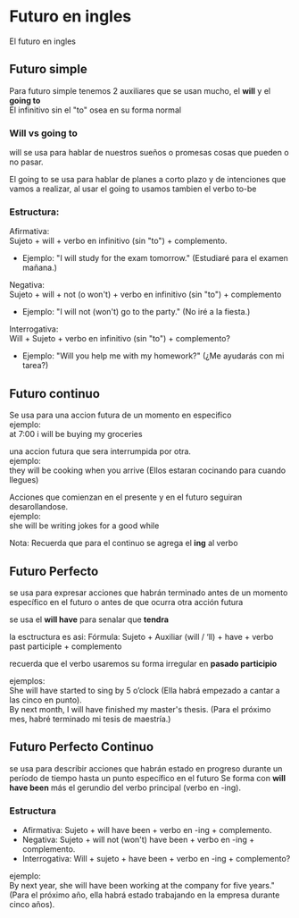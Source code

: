 # Futuro en ingles
El futuro en ingles

## Futuro simple
Para futuro simple tenemos 2 auxiliares que se usan mucho, el **will** y el **going to**    
El infinitivo sin el "to" osea en su forma normal

### Will vs going to
will se usa para hablar de nuestros sueños o promesas cosas que pueden o no pasar.   

El going to se usa para hablar de planes a corto plazo y de intenciones que vamos a realizar, al usar el going to usamos tambien el verbo to-be

### Estructura:
Afirmativa:    
Sujeto + will + verbo en infinitivo (sin "to") + complemento.    
* Ejemplo: "I will study for the exam tomorrow." (Estudiaré para el examen mañana.)

Negativa:    
Sujeto + will + not (o won't) + verbo en infinitivo (sin "to") + complemento    
* Ejemplo: "I will not (won't) go to the party." (No iré a la fiesta.)

Interrogativa:    
Will + Sujeto + verbo en infinitivo (sin "to") + complemento? 
* Ejemplo: "Will you help me with my homework?" (¿Me ayudarás con mi tarea?)



## Futuro continuo
Se usa para una accion futura de un momento en especifico   
ejemplo:   
at 7:00 i will be buying my groceries   

una accion futura que sera interrumpida por otra.   
ejemplo:   
they will be cooking when you arrive  (Ellos estaran cocinando para cuando llegues)

Acciones que comienzan en el presente y en el futuro seguiran desarollandose.   
ejemplo:   
she will be writing jokes for a good while

Nota: Recuerda que para el continuo se agrega el **ing** al verbo

## Futuro Perfecto 
se usa para expresar acciones que habrán terminado antes de un momento específico en el futuro o antes de que ocurra otra acción futura

se usa el **will have** para senalar que **tendra**

la esctructura es asi:
Fórmula: Sujeto + Auxiliar (will / ‘ll) + have + verbo past participle + complemento

recuerda que el verbo usaremos su forma irregular en **pasado participio**

ejemplos:    
She will have started to sing by 5 o’clock (Ella habrá empezado a cantar a las cinco en punto).             
By next month, I will have finished my master's thesis. (Para el próximo mes, habré terminado mi tesis de maestría.)    

## Futuro Perfecto Continuo    
 se usa para describir acciones que habrán estado en progreso durante un período de tiempo hasta un punto específico en el futuro
Se forma con **will have been** más el gerundio del verbo principal (verbo en -ing). 

### Estructura    
* Afirmativa: Sujeto + will have been + verbo en -ing + complemento.
* Negativa: Sujeto + will not (won't) have been + verbo en -ing + complemento.
* Interrogativa: Will + sujeto + have been + verbo en -ing + complemento?

ejemplo:    
By next year, she will have been working at the company for five years." (Para el próximo año, ella habrá estado trabajando en la empresa durante cinco años). 

